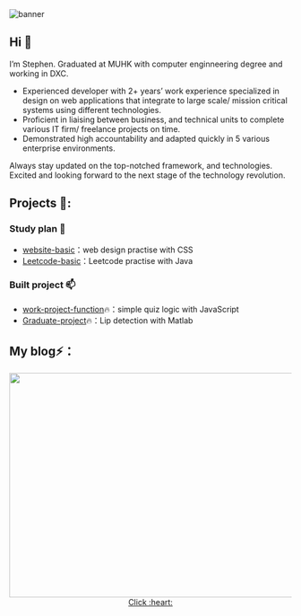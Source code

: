 <img src="https://github.com/lamkaichim/lamkaichim/blob/main/banner.gif" alt="banner" title="banner"/>

## Hi 👋

I’m Stephen. Graduated at MUHK with computer enginneering degree and working in DXC.

- Experienced developer with 2+ years’ work experience specialized in design on web applications that integrate to large scale/ mission critical systems using different technologies. 
- Proficient in liaising between business, and technical units to complete various IT firm/ freelance projects on time. 
- Demonstrated high accountability and adapted quickly in 5 various enterprise environments.

Always stay updated on the top-notched framework, and technologies. Excited and looking forward to the next stage of the technology revolution.

## Projects 🔭:

### Study plan 🌱
* [website-basic](https://github.com/Stephenlkc1/Coursea-test)：web design practise with CSS
* [Leetcode-basic](https://github.com/Stephenlkc1)：Leetcode practise with Java

### Built project 📫
* [work-project-function](https://github.com/Stephenlkc1/Job-Sample-Quiz-system-2021)🔥：simple quiz logic with JavaScript
* [Graduate-project](https://github.com/Stephenlkc1/FYP-Lip_analysis-2021)🔥：Lip detection with Matlab 


## My blog⚡：

<div align="center"><img src="https://i.imgur.com/Ns7zm3O.png" data-img="1" width="600" height="400"></img>
<br>
<a href="https://github.com/Stephenlkc1/Job-Sample-Quiz-system-2021" target="_blank">Click :heart:</a> 
</div>
